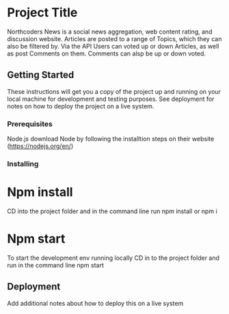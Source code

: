 # Project Title
Northcoders News is a social news aggregation, web content rating, and discussion website. Articles are posted to a range of Topics, which they can also be filtered by. Via the API Users can voted up or down Articles, as well as post Comments on them. Comments can alsp be up or down voted. 

## Getting Started

These instructions will get you a copy of the project up and running on your local machine for development and testing purposes. See deployment for notes on how to deploy the project on a live system.

### Prerequisites

Node.js
download Node by following the installtion steps on their website (https://nodejs.org/en/)

### Installing

# Npm install
CD into the project folder and in the command line run npm install or npm i

# Npm start
To start the development env running locally CD in to the project folder and run in the command line npm start

## Deployment

Add additional notes about how to deploy this on a live system
